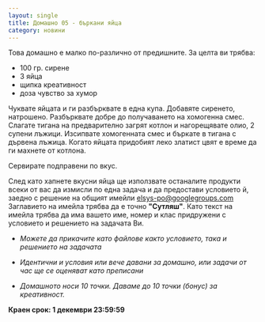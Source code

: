 ```yaml
---
layout: single
title: Домашно 05 - бъркани яйца
category: новини
---
```

Това домашно е малко по-различно от предишните. За целта ви трябва:

- 100 гр. сирене
- 3 яйца
- щипка креативност
- доза чувство за хумор

Чуквате яйцата и ги разбърквате в една купа. Добавяте сиренето, натрошено. Разбърквате добре до получаването на хомогенна смес.
Слагате тигана на предварително загрят котлон и нагорещявате олио, 2 супени лъжици. Изсипвате хомогенната смес и бъркате в тигана с дървена лъжица.
Когато яйцата придобият леко златист цвят е време да ги махнете от котлона.

Сервирате подправени по вкус.

След като хапнете вкусни яйца ще използвате останалите продукти всеки от вас да измисли по една задача и да предостави условието й, заедно с решение на общият имейли [elsys-po@googlegroups.com](elsys-po@googlegroups.com) Заглавието на имейла трябва да е точно **"Сутляш"**. Като текст на имейла трябва да има вашето име, номер и клас придружени с условието и решението на задачата Ви.

* _Можете да прикачите като файлове както условието, така и решението на задачата_

* _Идентични и условия или вече давани за домашно, или задачи от час ще се оценяват като преписани_

* _Домашното носи 10 точки. Даваме до 10 точки (бонус) за креативност._


**Краен срок: 1 декември 23:59:59**
